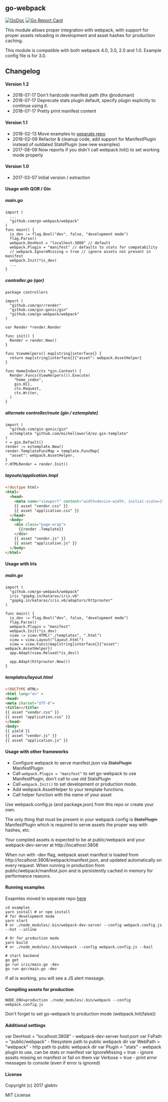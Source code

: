## go-webpack

[![GoDoc](https://godoc.org/github.com/go-webpack/webpack?status.svg)](https://godoc.org/github.com/go-webpack/webpack)
[![Go Report Card](https://goreportcard.com/badge/github.com/go-webpack/webpack)](https://goreportcard.com/report/github.com/go-webpack/webpack)

This module allows proper integration with webpack, with support for proper assets reloading in development and asset hashes for production caching.

This module is compatible with both webpack 4.0, 3.0, 2.0 and 1.0. Example config file is for 3.0.

## Changelog

#### Version 1.2

- 2018-07-17 Don't hardcode manifest path (thx @rodumani)
- 2018-07-17 Deprecate stats plugin default, specify plugin explicitly to continue using it.
- 2018-07-17 Pretty print manifest content

#### Version 1.1

- 2018-02-13 Move examples to [separate repo](https://github.com/go-webpack/examples)
- 2018-02-09 Refactor & cleanup code, add support for ManifestPlugin instead of outdated StatsPlugin (see new examples)
- 2017-08-09 Now reports if you didn't call webpack.Init() to set working mode properly

#### Version 1.0

- 2017-03-07 Initial version / extraction

#### Usage with QOR / Gin
##### main.go
```golang
import (
  ...
  "github.com/go-webpack/webpack"
)
func main() {
  is_dev := flag.Bool("dev", false, "development mode")
  flag.Parse()
  webpack.DevHost = "localhost:3808" // default
  webpack.Plugin = "manifest" // defaults to stats for compatability
  // webpack.IgnoreMissing = true // ignore assets not present in manifest
  webpack.Init(*is_dev)
  ...
}
```

##### controller.go (qor)
```golang
package controllers

import (
  "github.com/qor/render"
  "github.com/gin-gonic/gin"
  "github.com/go-webpack/webpack"
)

var Render *render.Render

func init() {
  Render = render.New()
}

func ViewHelpers() map[string]interface{} {
  return map[string]interface{}{"asset": webpack.AssetHelper}
}

func HomeIndex(ctx *gin.Context) {
  Render.Funcs(ViewHelpers()).Execute(
    "home_index",
    gin.H{},
    ctx.Request,
    ctx.Writer,
  )
}
```

##### alternate controller/route (gin / eztemplate)

```golang
import (
  "github.com/gin-gonic/gin"
  eztemplate "github.com/michelloworld/ez-gin-template"
)
r = gin.Default()
render := eztemplate.New()
render.TemplateFuncMap = template.FuncMap{
  "asset": webpack.AssetHelper,
}
r.HTMLRender = render.Init()
```

##### layouts/application.tmpl

```html
<!doctype html>
<html>
  <head>
    <meta name="viewport" content="width=device-width, initial-scale=1" />
    {{ asset "vendor.css" }}
    {{ asset "application.css" }}
  </head>
  <body>
    <div class="page-wrap">
      {{render .Template}}
    </div>
    {{ asset "vendor.js" }}
    {{ asset "application.js" }}
  </body>
</html>
```

#### Usage with Iris

##### main.go

```golang
import (
  "github.com/go-webpack/webpack"
  iris "gopkg.in/kataras/iris.v6"
  "gopkg.in/kataras/iris.v6/adaptors/httprouter"
)

func main() {
  is_dev := flag.Bool("dev", false, "development mode")
  flag.Parse()
  webpack.Plugin = "manifest"
  webpack.Init(*is_dev)
  view := view.HTML("./templates", ".html")
  view = view.Layout("layout.html")
  view = view.Funcs(map[string]interface{}{"asset": webpack.AssetHelper})
  app.Adapt(view.Reload(*is_dev))

  app.Adapt(httprouter.New())
}
```

##### templates/layout.html
```html
<!DOCTYPE HTML>
<html lang="en" >
<head>
<meta charset="UTF-8">
<title></title>
{{ asset "vendor.css" }}
{{ asset "application.css" }}
</head>
<body>
{{ yield }}
{{ asset "vendor.js" }}
{{ asset "application.js" }}
```

#### Usage with other frameworks

- Configure webpack to serve manifest.json via ~~StatsPlugin~~ ManifestPlugin
- Call ```webpack.Plugin = "manifest"``` to set go-webpack to use ManifestPlugin, don't call to use old StatsPlugin
- Call ```webpack.Init()``` to set development or production mode.
- Add webpack.AssetHelper to your template functions.
- Call helper function with the name of your asset

Use webpack.config.js (and package.json) from this repo or create your own.

The only thing that must be present in your webpack config is ~~StatsPlugin~~ ManifestPlugin which is required to serve assets the proper way with hashes, etc.

Your compiled assets is expected to be at public/webpack and your webpack-dev-server at http://localhost:3808

When run with -dev flag, webpack asset manifest is loaded from http://localhost:3808/webpack/manifest.json, and updated automatically on every request. When running in production from public/webpack/manifest.json and is persistently cached in memory for performance reasons.

#### Running examples

Exapmles moved to separate repo [here](https://github.com/go-webpack/examples)

```
cd examples
yarn install # or npm install
# for development mode
yarn start
# or ./node_modules/.bin/webpack-dev-server --config webpack.config.js --hot --inline

# Or for production mode
yarn build
# or ./node_modules/.bin/webpack --config webpack.config.js --bail

# start backend
go get
go run iris/main.go -dev
go run qor/main.go -dev
```

If all is working, you will see a JS alert message.

#### Compiling assets for production

```
NODE_ENV=production ./node_modules/.bin/webpack --config webpack.config.js
```
Don't forget to set go-webpack to production mode (webpack.Init(false))

#### Additional settings

var DevHost = "localhost:3808" - webpack-dev-server host:port
var FsPath = "public/webpack" - filesystem path to public webpack dir
var WebPath = "webpack" - http path to public webpack dir
var Plugin = "stats" - webpack plugin to use, can be stats or manifest
var IgnoreMissing = true - ignore assets missing on manifest or fail on them
var Verbose = true - print error messages to console (even if error is ignored)

#### License

Copyright (c) 2017 glebtv

MIT License


